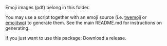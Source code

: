 Emoji images (pdf) belong in this folder.

You may use a script together with an emoji source (i.e.
[twemoji](https://github.com/twitter/twemoji) or
[emojitwo](https://github.com/EmojiTwo/emojitwo)) to generate them. See the main
README.md for instructions on generating.

If you just want to use this package: Download a release.
